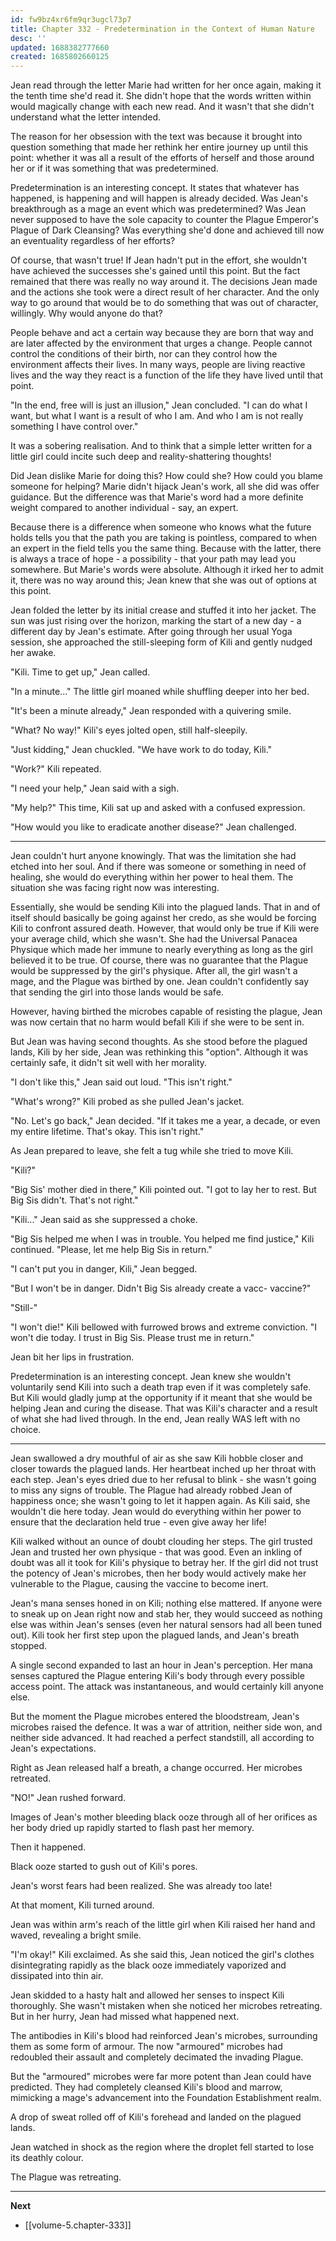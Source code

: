 ```yaml
---
id: fw9bz4xr6fm9qr3ugcl73p7
title: Chapter 332 - Predetermination in the Context of Human Nature
desc: ''
updated: 1688382777660
created: 1685802660125
---
```


Jean read through the letter Marie had written for her once again, making it the tenth time she'd read it. She didn't hope that the words written within would magically change with each new read. And it wasn't that she didn't understand what the letter intended.

The reason for her obsession with the text was because it brought into question something that made her rethink her entire journey up until this point: whether it was all a result of the efforts of herself and those around her or if it was something that was predetermined.

Predetermination is an interesting concept. It states that whatever has happened, is happening and will happen is already decided. Was Jean's breakthrough as a mage an event which was predetermined? Was Jean never supposed to have the sole capacity to counter the Plague Emperor's Plague of Dark Cleansing? Was everything she'd done and achieved till now an eventuality regardless of her efforts?

Of course, that wasn't true! If Jean hadn't put in the effort, she wouldn't have achieved the successes she's gained until this point. But the fact remained that there was really no way around it. The decisions Jean made and the actions she took were a direct result of her character. And the only way to go around that would be to do something that was out of character, willingly. Why would anyone do that?

People behave and act a certain way because they are born that way and are later affected by the environment that urges a change. People cannot control the conditions of their birth, nor can they control how the environment affects their lives. In many ways, people are living reactive lives and the way they react is a function of the life they have lived until that point.

"In the end, free will is just an illusion," Jean concluded. "I can do what I want, but what I want is a result of who I am. And who I am is not really something I have control over."

It was a sobering realisation. And to think that a simple letter written for a little girl could incite such deep and reality-shattering thoughts!

Did Jean dislike Marie for doing this? How could she? How could you blame someone for helping? Marie didn't hijack Jean's work, all she did was offer guidance. But the difference was that Marie's word had a more definite weight compared to another individual - say, an expert.

Because there is a difference when someone who knows what the future holds tells you that the path you are taking is pointless, compared to when an expert in the field tells you the same thing. Because with the latter, there is always a trace of hope - a possibility - that your path may lead you somewhere. But Marie's words were absolute. Although it irked her to admit it, there was no way around this; Jean knew that she was out of options at this point.

Jean folded the letter by its initial crease and stuffed it into her jacket. The sun was just rising over the horizon, marking the start of a new day - a different day by Jean's estimate. After going through her usual Yoga session, she approached the still-sleeping form of Kili and gently nudged her awake.

"Kili. Time to get up," Jean called.

"In a minute..." The little girl moaned while shuffling deeper into her bed.

"It's been a minute already," Jean responded with a quivering smile.

"What? No way!" Kili's eyes jolted open, still half-sleepily.

"Just kidding," Jean chuckled. "We have work to do today, Kili."

"Work?" Kili repeated.

"I need your help," Jean said with a sigh.

"My help?" This time, Kili sat up and asked with a confused expression.

"How would you like to eradicate another disease?" Jean challenged.

____

Jean couldn't hurt anyone knowingly. That was the limitation she had etched into her soul. And if there was someone or something in need of healing, she would do everything within her power to heal them. The situation she was facing right now was interesting.

Essentially, she would be sending Kili into the plagued lands. That in and of itself should basically be going against her credo, as she would be forcing Kili to confront assured death. However, that would only be true if Kili were your average child, which she wasn't. She had the Universal Panacea Physique which made her immune to nearly everything as long as the girl believed it to be true. Of course, there was no guarantee that the Plague would be suppressed by the girl's physique. After all, the girl wasn't a mage, and the Plague was birthed by one. Jean couldn't confidently say that sending the girl into those lands would be safe.

However, having birthed the microbes capable of resisting the plague, Jean was now certain that no harm would befall Kili if she were to be sent in.

But Jean was having second thoughts. As she stood before the plagued lands, Kili by her side, Jean was rethinking this "option". Although it was certainly safe, it didn't sit well with her morality.

"I don't like this," Jean said out loud. "This isn't right."

"What's wrong?" Kili probed as she pulled Jean's jacket.

"No. Let's go back," Jean decided. "If it takes me a year, a decade, or even my entire lifetime. That's okay. This isn't right."

As Jean prepared to leave, she felt a tug while she tried to move Kili.

"Kili?"

"Big Sis' mother died in there," Kili pointed out. "I got to lay her to rest. But Big Sis didn't. That's not right."

"Kili..." Jean said as she suppressed a choke.

"Big Sis helped me when I was in trouble. You helped me find justice," Kili continued. "Please, let me help Big Sis in return."

"I can't put you in danger, Kili," Jean begged.

"But I won't be in danger. Didn't Big Sis already create a vacc- vaccine?"

"Still-"

"I won't die!" Kili bellowed with furrowed brows and extreme conviction. "I won't die today. I trust in Big Sis. Please trust me in return."

Jean bit her lips in frustration.

Predetermination is an interesting concept. Jean knew she wouldn't voluntarily send Kili into such a death trap even if it was completely safe. But Kili would gladly jump at the opportunity if it meant that she would be helping Jean and curing the disease. That was Kili's character and a result of what she had lived through. In the end, Jean really WAS left with no choice.

____

Jean swallowed a dry mouthful of air as she saw Kili hobble closer and closer towards the plagued lands. Her heartbeat inched up her throat with each step. Jean's eyes dried due to her refusal to blink - she wasn't going to miss any signs of trouble. The Plague had already robbed Jean of happiness once; she wasn't going to let it happen again. As Kili said, she wouldn't die here today. Jean would do everything within her power to ensure that the declaration held true - even give away her life!

Kili walked without an ounce of doubt clouding her steps. The girl trusted Jean and trusted her own physique - that was good. Even an inkling of doubt was all it took for Kili's physique to betray her. If the girl did not trust the potency of Jean's microbes, then her body would actively make her vulnerable to the Plague, causing the vaccine to become inert.

Jean's mana senses honed in on Kili; nothing else mattered. If anyone were to sneak up on Jean right now and stab her, they would succeed as nothing else was within Jean's senses (even her natural sensors had all been tuned out). Kili took her first step upon the plagued lands, and Jean's breath stopped.

A single second expanded to last an hour in Jean's perception. Her mana senses captured the Plague entering Kili's body through every possible access point. The attack was instantaneous, and would certainly kill anyone else.

But the moment the Plague microbes entered the bloodstream, Jean's microbes raised the defence. It was a war of attrition, neither side won, and neither side advanced. It had reached a perfect standstill, all according to Jean's expectations.

Right as Jean released half a breath, a change occurred. Her microbes retreated.

"NO!" Jean rushed forward.

Images of Jean's mother bleeding black ooze through all of her orifices as her body dried up rapidly started to flash past her memory.

Then it happened.

Black ooze started to gush out of Kili's pores.

Jean's worst fears had been realized. She was already too late!

At that moment, Kili turned around.

Jean was within arm's reach of the little girl when Kili raised her hand and waved, revealing a bright smile.

"I'm okay!" Kili exclaimed. As she said this, Jean noticed the girl's clothes disintegrating rapidly as the black ooze immediately vaporized and dissipated into thin air.

Jean skidded to a hasty halt and allowed her senses to inspect Kili thoroughly. She wasn't mistaken when she noticed her microbes retreating. But in her hurry, Jean had missed what happened next.

The antibodies in Kili's blood had reinforced Jean's microbes, surrounding them as some form of armour. The now "armoured" microbes had redoubled their assault and completely decimated the invading Plague.

But the "armoured" microbes were far more potent than Jean could have predicted. They had completely cleansed Kili's blood and marrow, mimicking a mage's advancement into the Foundation Establishment realm.

A drop of sweat rolled off of Kili's forehead and landed on the plagued lands.

Jean watched in shock as the region where the droplet fell started to lose its deathly colour.

The Plague was retreating.

____

**Next**
* [[volume-5.chapter-333]]